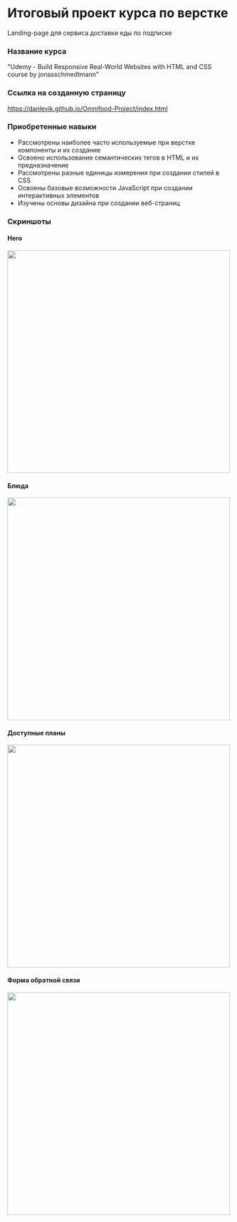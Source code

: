 # Итоговый проект курса по верстке
Landing-page для сервиса доставки еды по подписке

### Название курса
"Udemy - Build Responsive Real-World Websites with HTML and CSS course by jonasschmedtmann"

### Ссылка на созданную страницу
https://danlevik.github.io/Omnifood-Project/index.html

### Приобретенные навыки
* Рассмотрены наиболее часто используемые при верстке компоненты и их создание
* Освоено использование семантических тегов в HTML и их предназначение
* Рассмотрены разные единицы измерения при создании стилей в CSS
* Освоены базовые возможности JavaScript при создании интерактивных элементов
* Изучены основы дизайна при создании веб-страниц

### Скриншоты
#### Hero
<img src="https://user-images.githubusercontent.com/48726115/218314620-10972635-d7a9-4385-ba05-f3a5123c8393.png"  width="500">

#### Блюда
<img src="https://user-images.githubusercontent.com/48726115/218314795-c4da35e0-f59d-4653-83ad-7f7141710452.png"  width="500">

#### Доступные планы
<img src="https://user-images.githubusercontent.com/48726115/218314837-737504e2-c8a6-46a8-a393-84f9d6ef28d3.png"  width="500">

#### Форма обратной связи
<img src="https://user-images.githubusercontent.com/48726115/218314893-65c65279-1cdd-47d6-8948-5e9b1673b7ff.png"  width="500">
